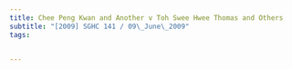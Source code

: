 ```yaml
---
title: Chee Peng Kwan and Another v Toh Swee Hwee Thomas and Others 
subtitle: "[2009] SGHC 141 / 09\_June\_2009"
tags:


---
```


